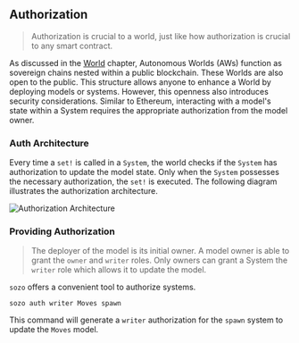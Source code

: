 ## Authorization

> Authorization is crucial to a world, just like how authorization is crucial to any smart contract.

As discussed in the [World](./world.md) chapter, Autonomous Worlds (AWs) function as sovereign chains nested within a public blockchain. These Worlds are also open to the public. This structure allows anyone to enhance a World by deploying models or systems. However, this openness also introduces security considerations. Similar to Ethereum, interacting with a model's state within a System requires the appropriate authorization from the model owner.

### Auth Architecture

Every time a `set!` is called in a `System`, the world checks if the `System` has authorization to update the model state. Only when the `System` possesses the necessary authorization, the `set!` is executed. The following diagram illustrates the authorization architecture.

![Authorization Architecture](/dojo-auth.png)

### Providing Authorization

> The deployer of the model is its initial owner. A model owner is able to grant the `owner` and `writer` roles. Only owners can grant a System the `writer` role which allows it to update the model.

`sozo` offers a convenient tool to authorize systems.

```shell
sozo auth writer Moves spawn
```

This command will generate a `writer` authorization for the `spawn` system to update the `Moves` model.
